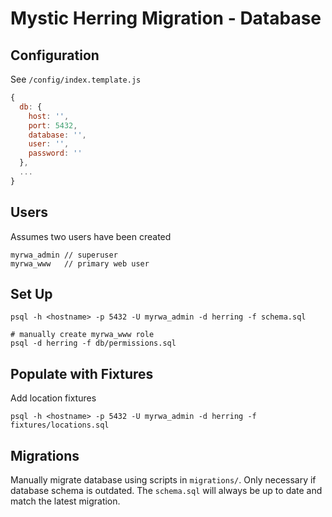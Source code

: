 Mystic Herring Migration - Database
===================================

## Configuration

See `/config/index.template.js`

```js
{
  db: {
    host: '',
    port: 5432,
    database: '',
    user: '',
    password: ''
  },
  ...
}
```

## Users

Assumes two users have been created

```
myrwa_admin // superuser
myrwa_www   // primary web user
```

## Set Up

```
psql -h <hostname> -p 5432 -U myrwa_admin -d herring -f schema.sql

# manually create myrwa_www role
psql -d herring -f db/permissions.sql
```

## Populate with Fixtures

Add location fixtures

```
psql -h <hostname> -p 5432 -U myrwa_admin -d herring -f fixtures/locations.sql
```

## Migrations

Manually migrate database using scripts in `migrations/`. Only necessary if database schema is outdated. The `schema.sql` will always be up to date and match the latest migration.
